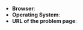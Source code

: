 <!--
Thank you for reporting an issue! Please make sure that your extension is
up-to-date and that you searched through the existing issues to make sure
that the problem wasn't recently addressed.

To report an issue, please help identify the cause by providing these details
(You'll find more information in the main README under "Reporting problems"):
-->

* **Browser**:
* **Operating System**:
* **URL of the problem page**:

<!-- Include HTML and CSS, screenshots, or report any javascript error
as needed -->
